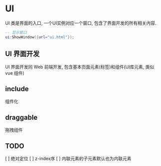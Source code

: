 
# UI

UI 类是界面的入口, 一个UI实例对应一个窗口, 包含了界面开发的所有相关内容.

```lua
-- 显示窗口
ui:ShowWindow({url="ui.html"});
```

## UI 界面开发

UI 界面开发同 Web 前端开发, 包含基本页面元素(标签)和组件(UI库元素, 类似 vue 组件)

## include

组件化

## draggable

拖拽组件

## TODO

[ ] 绝对定位
[ ] z-index序
[ ] 内联元素的子元素默认也为内联元素